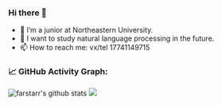 ### Hi there 👋

- 🔭 I’m a junior at Northeastern University.
- 👯 I want to study natural language processing in the future.
- 📫 How to reach me: vx/tel 17741149715


<!--   GitHub stats graph -->
### 📈 GitHub Activity Graph:

 ![farstarr's github stats](https://github-readme-stats.vercel.app/api?username=farstarr&show_icons=true&theme=radical&include_all_commits=true) 
<img src="https://github-readme-streak-stats.herokuapp.com/?user=farstarr"></img>
